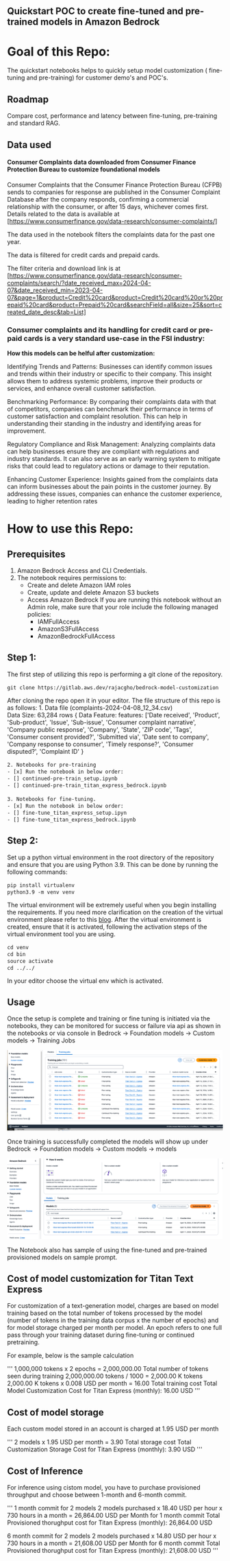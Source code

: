 ## Quickstart POC to create fine-tuned and pre-trained models in Amazon Bedrock

# **Goal of this Repo:**
The quickstart notebooks helps to quickly setup model customization ( fine-tuning and pre-training) for customer demo's and POC's.

## Roadmap
Compare cost, performance and latency between fine-tuning, pre-training and standard RAG.

## Data used 
#### Consumer Complaints data downloaded from Consumer Finance Protection Bureau to customize foundational models
Consumer Complaints that the Consumer Finance Protection Bureau (CFPB) sends to companies for response are published in the Consumer Complaint Database after the company responds, confirming a commercial relationship with the consumer, or after 15 days, whichever comes first. Details related to the data is available at [https://www.consumerfinance.gov/data-research/consumer-complaints/]

The data used in the notebook filters the complaints data for the past one year.

 The data is filtered for credit cards and prepaid cards. 
 
 The filter criteria and download link is at [https://www.consumerfinance.gov/data-research/consumer-complaints/search/?date_received_max=2024-04-07&date_received_min=2023-04-07&page=1&product=Credit%20card&product=Credit%20card%20or%20prepaid%20card&product=Prepaid%20card&searchField=all&size=25&sort=created_date_desc&tab=List]


### Consumer complaints and its handling for credit card or pre-paid cards is a very standard use-case in the FSI industry:

**How this models can be helful after customization:**

Identifying Trends and Patterns: Businesses can identify common issues and trends within their industry or specific to their company. This insight allows them to address systemic problems, improve their products or services, and enhance overall customer satisfaction.

Benchmarking Performance: By comparing their complaints data with that of competitors, companies can benchmark their performance in terms of customer satisfaction and complaint resolution. This can help in understanding their standing in the industry and identifying areas for improvement.

Regulatory Compliance and Risk Management: Analyzing complaints data can help businesses ensure they are compliant with regulations and industry standards. It can also serve as an early warning system to mitigate risks that could lead to regulatory actions or damage to their reputation.

Enhancing Customer Experience: Insights gained from the complaints data can inform businesses about the pain points in the customer journey. By addressing these issues, companies can enhance the customer experience, leading to higher retention rates 

# How to use this Repo:
## Prerequisites
1. Amazon Bedrock Access and CLI Credentials.
2. The notebook requires permissions to:
    * Create and delete Amazon IAM roles
    * Create, update and delete Amazon S3 buckets
    * Access Amazon Bedrock
    If you are running this notebook without an Admin role, make sure that your role include the following managed policies:
        * IAMFullAccess
        * AmazonS3FullAccess
        * AmazonBedrockFullAccess

## Step 1:

The first step of utilizing this repo is performing a git clone of the repository.

```
git clone https://gitlab.aws.dev/rajacgho/bedrock-model-customization
```

After cloning the repo open it in your editor. The file structure of this repo is as follows:
    1.  Data file (complaints-2024-04-08_12_34.csv)  
        Data Size: 63,284 rows 
    {
    Data Feature:
     features: ['Date received', 'Product', 'Sub-product', 'Issue', 'Sub-issue', 'Consumer complaint narrative', 'Company public response', 'Company', 'State', 'ZIP code', 'Tags', 'Consumer consent provided?', 'Submitted via', 'Date sent to company', 'Company response to consumer', 'Timely response?', 'Consumer disputed?', 'Complaint ID'
    }

    2. Notebooks for pre-training
    - [x] Run the notebook in below order:
    - [] continued-pre-train_setup.ipynb
    - [] continued-pre-train_titan_express_bedrock.ipynb

    3. Notebooks for fine-tuning.
    - [x] Run the notebook in below order:
    - [] fine-tune_titan_express_setup.ipyn
    - [] fine-tune_titan_express_bedrock.ipynb

## Step 2:

Set up a python virtual environment in the root directory of the repository and ensure that you are using Python 3.9. This can be done by running the following commands:

```
pip install virtualenv
python3.9 -m venv venv
```

The virtual environment will be extremely useful when you begin installing the requirements. If you need more clarification on the creation of the virtual environment please refer to this [blog](https://www.freecodecamp.org/news/how-to-setup-virtual-environments-in-python/).
After the virtual environment is created, ensure that it is activated, following the activation steps of the virtual environment tool you are using. 

```
cd venv
cd bin
source activate
cd ../../
```
In your editor choose the virtual env which is activated.

## Usage
Once the setup is complete and training or fine tuning is initiated  via the notebooks, they can be monitored for success or failure via api as shown in the notebooks 
or via console in Bedrock -> Foundation models -> Custom models -> Training Jobs

![alt text](image.png)


Once training is successfully completed the models will show up under Bedrock -> Foundation models -> Custom models -> models

![alt text](image-1.png)


The Notebook also has sample of using the fine-tuned and pre-trained provisioned models on sample prompt.

## Cost of model customization for Titan Text Express

For customization of a text-generation model, charges are based on model training based on the total number of tokens processed by the model (number of tokens in the training data corpus x the number of epochs) and for model storage charged per month per model. 
An epoch refers to one full pass through your training dataset during fine-tuning or continued pretraining.

For example, below is the sample calculation 

'''
1,000,000 tokens x 2 epochs = 2,000,000.00 Total number of tokens seen during training
2,000,000.00 tokens / 1000 = 2,000.00 K tokens
2,000.00 K tokens x 0.008 USD per month = 16.00 Total training cost
Total Model Customization Cost for Titan Express (monthly): 16.00 USD
'''

## Cost of model storage
Each custom model stored in an account is charged at 1.95 USD per month

'''
2 models x 1.95 USD per month = 3.90 Total storage cost
Total Customization Storage Cost for Titan Express (monthly): 3.90 USD
'''

## Cost of Inference
For inference using cistom model, you have to purchase provisioned throughput and choose between 1-month and 6-month commit. 


'''
1 month commit for 2 models
2 models purchased x 18.40 USD per hour x 730 hours in a month = 26,864.00 USD per Month for 1 month commit
Total Provisioned thorughput cost for Titan Express (monthly): 26,864.00 USD


6 month commit for 2 models
2 models purchased x 14.80 USD per hour x 730 hours in a month = 21,608.00 USD per Month for 6 month commit
Total Provisioned thorughput cost for Titan Express (monthly): 21,608.00 USD
'''

